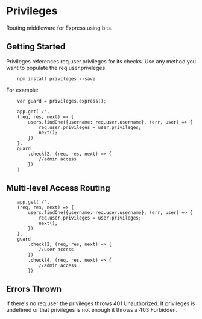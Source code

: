 # Privileges
Routing middleware for Express using bits.

## Getting Started
Privileges references req.user.privileges for its checks. Use any method you want to populate the req.user.privileges.

```
    npm install privileges --save
```

For example:

```
    var guard = privileges.express();

    app.get('/', 
    (req, res, next) => {
        users.findOne({username: req.user.username}, (err, user) => {
            req.user.privileges = user.privileges;
            next();
        })
    }, 
    guard
        .check(2, (req, res, next) => {
            //admin access
        })
    )
```

## Multi-level Access Routing

```
    app.get('/', 
    (req, res, next) => {
        users.findOne({username: req.user.username}, (err, user) => {
            req.user.privileges = user.privileges;
            next();
        })
    }, 
    guard
        .check(2, (req, res, next) => {
            //user access
        })
        .check(4, (req, res, next) => {
            //admin access
        })
```

## Errors Thrown
If there's no req.user the privileges throws 401 Unauthorized. If privileges is undefined or that privileges is not enough it throws a 403 Forbidden.
